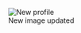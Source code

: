 ![New profile](https://scontent.fcok7-1.fna.fbcdn.net/v/t1.6435-1/cp0/e15/q65/p240x240/143628945_1627314247479477_5118587829558081488_n.jpg?_nc_cat=108&ccb=1-5&_nc_sid=dbb9e7&_nc_ohc=kfTj0fY5_68AX_GqOoU&_nc_ht=scontent.fcok7-1.fna&oh=b722efca0b04ec7838973ea70c86a6aa&oe=61C8C0C1)
<br>New image updated

